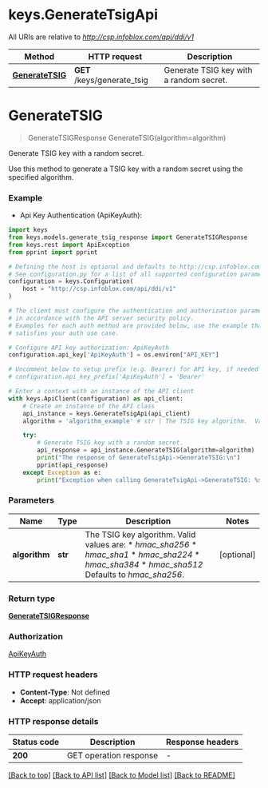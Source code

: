 # keys.GenerateTsigApi

All URIs are relative to *http://csp.infoblox.com/api/ddi/v1*

Method | HTTP request | Description
------------- | ------------- | -------------
[**GenerateTSIG**](GenerateTsigApi.md#GenerateTSIG) | **GET** /keys/generate_tsig | Generate TSIG key with a random secret.


# **GenerateTSIG**
> GenerateTSIGResponse GenerateTSIG(algorithm=algorithm)

Generate TSIG key with a random secret.

Use this method to generate a TSIG key with a random secret using the specified algorithm.

### Example

* Api Key Authentication (ApiKeyAuth):

```python
import keys
from keys.models.generate_tsig_response import GenerateTSIGResponse
from keys.rest import ApiException
from pprint import pprint

# Defining the host is optional and defaults to http://csp.infoblox.com/api/ddi/v1
# See configuration.py for a list of all supported configuration parameters.
configuration = keys.Configuration(
    host = "http://csp.infoblox.com/api/ddi/v1"
)

# The client must configure the authentication and authorization parameters
# in accordance with the API server security policy.
# Examples for each auth method are provided below, use the example that
# satisfies your auth use case.

# Configure API key authorization: ApiKeyAuth
configuration.api_key['ApiKeyAuth'] = os.environ["API_KEY"]

# Uncomment below to setup prefix (e.g. Bearer) for API key, if needed
# configuration.api_key_prefix['ApiKeyAuth'] = 'Bearer'

# Enter a context with an instance of the API client
with keys.ApiClient(configuration) as api_client:
    # Create an instance of the API class
    api_instance = keys.GenerateTsigApi(api_client)
    algorithm = 'algorithm_example' # str | The TSIG key algorithm.  Valid values are: * _hmac_sha256_ * _hmac_sha1_ * _hmac_sha224_ * _hmac_sha384_ * _hmac_sha512_  Defaults to _hmac_sha256_. (optional)

    try:
        # Generate TSIG key with a random secret.
        api_response = api_instance.GenerateTSIG(algorithm=algorithm)
        print("The response of GenerateTsigApi->GenerateTSIG:\n")
        pprint(api_response)
    except Exception as e:
        print("Exception when calling GenerateTsigApi->GenerateTSIG: %s\n" % e)
```



### Parameters


Name | Type | Description  | Notes
------------- | ------------- | ------------- | -------------
 **algorithm** | **str**| The TSIG key algorithm.  Valid values are: * _hmac_sha256_ * _hmac_sha1_ * _hmac_sha224_ * _hmac_sha384_ * _hmac_sha512_  Defaults to _hmac_sha256_. | [optional] 

### Return type

[**GenerateTSIGResponse**](GenerateTSIGResponse.md)

### Authorization

[ApiKeyAuth](../README.md#ApiKeyAuth)

### HTTP request headers

 - **Content-Type**: Not defined
 - **Accept**: application/json

### HTTP response details

| Status code | Description | Response headers |
|-------------|-------------|------------------|
**200** | GET operation response |  -  |

[[Back to top]](#) [[Back to API list]](../README.md#documentation-for-api-endpoints) [[Back to Model list]](../README.md#documentation-for-models) [[Back to README]](../README.md)

